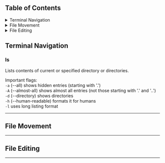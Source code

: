 ## Table of Contents

<details>

<summary> Terminal Navigation </summary>
  
</details>

<details>

<summary> File Movement </summary>
  
</details>

<details>

<summary> File Editing </summary>
  
</details>

## Terminal Navigation

### ls
Lists contents of current or specified directory or directories.

Important flags:\
`-a` (--all) shows hidden entries (starting with '.')\
`-A` (--almost-all) shows almost all entries (not those starting with '.' and '..')\
`-d` (--directory) shows directories\
`-h` (--human-readable) formats it for humans\
`-l` uses long listing format



---

## File Movement

---

## File Editing

---
